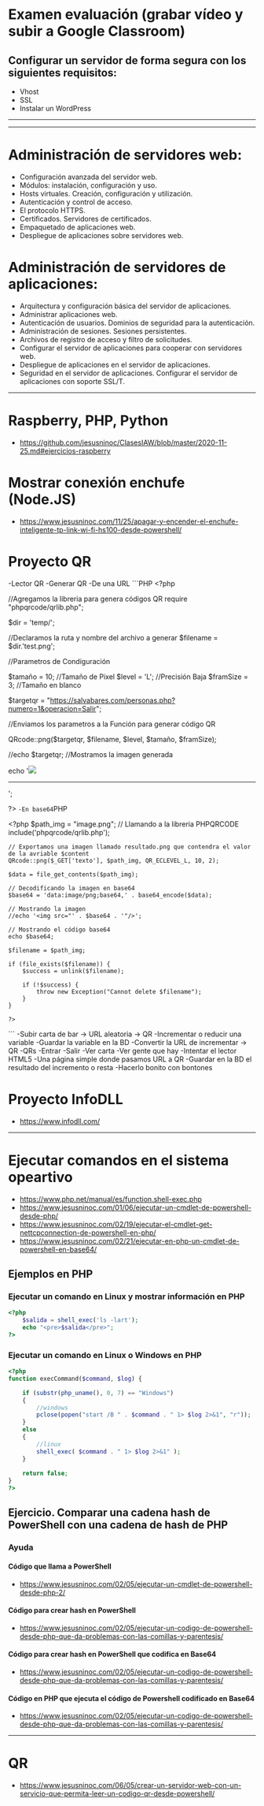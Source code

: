 # Examen evaluación (grabar vídeo y subir a Google Classroom)
## Configurar un servidor de forma segura con los siguientes requisitos:
- Vhost
- SSL
- Instalar un WordPress

------------
------------

# Administración de servidores web:
- Configuración avanzada del servidor web.
- Módulos: instalación, configuración y uso.
- Hosts virtuales. Creación, configuración y utilización.
- Autenticación y control de acceso.
- El protocolo HTTPS.
- Certificados. Servidores de certificados.
- Empaquetado de aplicaciones web.
- Despliegue de aplicaciones sobre servidores web.

# Administración de servidores de aplicaciones:
- Arquitectura y configuración básica del servidor de aplicaciones.
- Administrar aplicaciones web.
- Autenticación de usuarios. Dominios de seguridad para la autenticación.
- Administración de sesiones. Sesiones persistentes.
- Archivos de registro de acceso y filtro de solicitudes.
- Configurar el servidor de aplicaciones para cooperar con servidores web.
- Despliegue de aplicaciones en el servidor de aplicaciones.
- Seguridad en el servidor de aplicaciones. Configurar el servidor de aplicaciones con soporte SSL/T.

-----------------

# Raspberry, PHP, Python
* https://github.com/jesusninoc/ClasesIAW/blob/master/2020-11-25.md#ejercicios-raspberry

# Mostrar conexión enchufe (Node.JS)
* https://www.jesusninoc.com/11/25/apagar-y-encender-el-enchufe-inteligente-tp-link-wi-fi-hs100-desde-powershell/

# Proyecto QR
-Lector QR
-Generar QR
    -De una URL
    ```PHP
    <?php

//Agregamos la libreria para genera códigos QR
require "phpqrcode/qrlib.php";    
    
$dir = 'temp/';

//Declaramos la ruta y nombre del archivo a generar
$filename = $dir.'test.png';

//Parametros de Condiguración
    
$tamaño = 10; //Tamaño de Pixel
$level = 'L'; //Precisión Baja
$framSize = 3; //Tamaño en blanco

$targetqr = "https://salvabares.com/personas.php?numero=1&operacion=Salir";
    
//Enviamos los parametros a la Función para generar código QR 

QRcode::png($targetqr, $filename, $level, $tamaño, $framSize); 

//echo $targetqr;
//Mostramos la imagen generada

echo '<img src="'.$dir.basename($filename).'" /><hr/>';  

?>
    ```
    -En base64
    ```PHP
    <div class="col-md-6">
    <?php
    $path_img = "image.png";
    // Llamando a la libreria PHPQRCODE
    include('phpqrcode/qrlib.php');
 
    // Exportamos una imagen llamado resultado.png que contendra el valor de la avriable $content
    QRcode::png($_GET['texto'], $path_img, QR_ECLEVEL_L, 10, 2);
 
    $data = file_get_contents($path_img);
 
    // Decodificando la imagen en base64
    $base64 = 'data:image/png;base64,' . base64_encode($data);
 
    // Mostrando la imagen
    //echo '<img src="' . $base64 . '"/>';
 
    // Mostrando el código base64
    echo $base64;
 
    $filename = $path_img;
 
    if (file_exists($filename)) {
        $success = unlink($filename);
 
        if (!$success) {
            throw new Exception("Cannot delete $filename");
        }
    }
 
    ?>
</div>
    ```
-Subir carta de bar -> URL aleatoria -> QR
-Incrementar o reducir una variable
-Guardar la variable en la BD
-Convertir la URL de incrementar -> QR
-QRs
    -Entrar
    -Salir
    -Ver carta
    -Ver gente que hay
-Intentar el lector HTML5
-Una página simple donde pasamos URL a QR
-Guardar en la BD el resultado del incremento o resta
-Hacerlo bonito con bontones

# Proyecto InfoDLL
* https://www.infodll.com/

-----------------

# Ejecutar comandos en el sistema opeartivo
* https://www.php.net/manual/es/function.shell-exec.php
* https://www.jesusninoc.com/01/06/ejecutar-un-cmdlet-de-powershell-desde-php/
* https://www.jesusninoc.com/02/19/ejecutar-el-cmdlet-get-nettcpconnection-de-powershell-en-php/
* https://www.jesusninoc.com/02/21/ejecutar-en-php-un-cmdlet-de-powershell-en-base64/


## Ejemplos en PHP

### Ejecutar un comando en Linux y mostrar información en PHP

```PHP
<?php
	$salida = shell_exec('ls -lart');
	echo "<pre>$salida</pre>";
?>
```

### Ejecutar un comando en Linux o Windows en PHP

```PHP
<?php
function execCommand($command, $log) {

    if (substr(php_uname(), 0, 7) == "Windows")
    {
        //windows
        pclose(popen("start /B " . $command . " 1> $log 2>&1", "r"));
    }
    else
    {
        //linux
        shell_exec( $command . " 1> $log 2>&1" );
    }
   
    return false;
}
?>
```

## Ejercicio. Comparar una cadena hash de PowerShell con una cadena de hash de PHP
### Ayuda
#### Código que llama a PowerShell
* https://www.jesusninoc.com/02/05/ejecutar-un-cmdlet-de-powershell-desde-php-2/
#### Código para crear hash en PowerShell
* https://www.jesusninoc.com/02/05/ejecutar-un-codigo-de-powershell-desde-php-que-da-problemas-con-las-comillas-y-parentesis/
#### Código para crear hash en PowerShell que codifica en Base64
* https://www.jesusninoc.com/02/05/ejecutar-un-codigo-de-powershell-desde-php-que-da-problemas-con-las-comillas-y-parentesis/
#### Código en PHP que ejecuta el código de Powershell codificado en Base64
* https://www.jesusninoc.com/02/05/ejecutar-un-codigo-de-powershell-desde-php-que-da-problemas-con-las-comillas-y-parentesis/

-----------------

# QR
* https://www.jesusninoc.com/06/05/crear-un-servidor-web-con-un-servicio-que-permita-leer-un-codigo-qr-desde-powershell/
